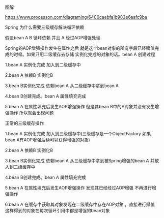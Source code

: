 

图解

https://www.processon.com/diagraming/6400caebfa1b983e6aafc9ba

Spring 为什么需要三级缓存解决循环依赖



假设bean A B 循环依赖 并且 A 经过AOP增强处理

Spring的AOP增强操作发生在属性之后 就是这个bean对象的所有字段已经赋值完成的时候。如果只用二级缓存去存储 实例化完成的对象的话。bean A 创建过程

1.bean A 实例化完成   加入到二级缓存中

2.bean A 依赖B 实例化B 

3.bean B实例化完成 依赖bean A 从二级缓存中拿到bean A

4.bean B创建完成。bean A 属性填充完成

5.bean A 在属性填充后发生AOP增强操作 但是其bean B中的A对象并没有发生增强操作 所以就会出现问题



正常的三级缓存操作

1.bean A 实例化完成   加入到三级缓存中(三级缓存是一个ObjectFactory 如果bean A有AOP增强后续可以获得增强的对象)

2.bean A 依赖B 实例化B 

3.bean B实例化完成 依赖bean A 从三级缓存中拿到被Spring增强的bean A 并放入到二级缓存中

4.bean B创建完成。bean A 属性填充完成

5.bean A 在属性填充后发生AOP增强操作 发现其已经经过AOP增强 不再进行增强操作

6.bean A 在缓存中获取其对象发现在二级缓存中存在AOP对象 ，直接进行赋值 这样得到的对象在每次循环引用中都是增强的bean对象

